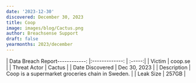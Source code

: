 ```yaml
---
date: '2023-12-30'
discovered: December 30, 2023
title: Coop
image: images/blog/Cactus.png
author: Breachsense Support
draft: false
yearmonths: 2023/december
---
```


| Data Breach Report------------:     |:-------------:    | :-----:|
| Victim      | coop.se      | 
| Threat Actor      | Cactus      | 
| Date Discovered      | Dec 30, 2023      | 
| Description      | Coop is a supermarket groceries chain in Sweden.      | 
| Leak Size      | 257GB      | 

